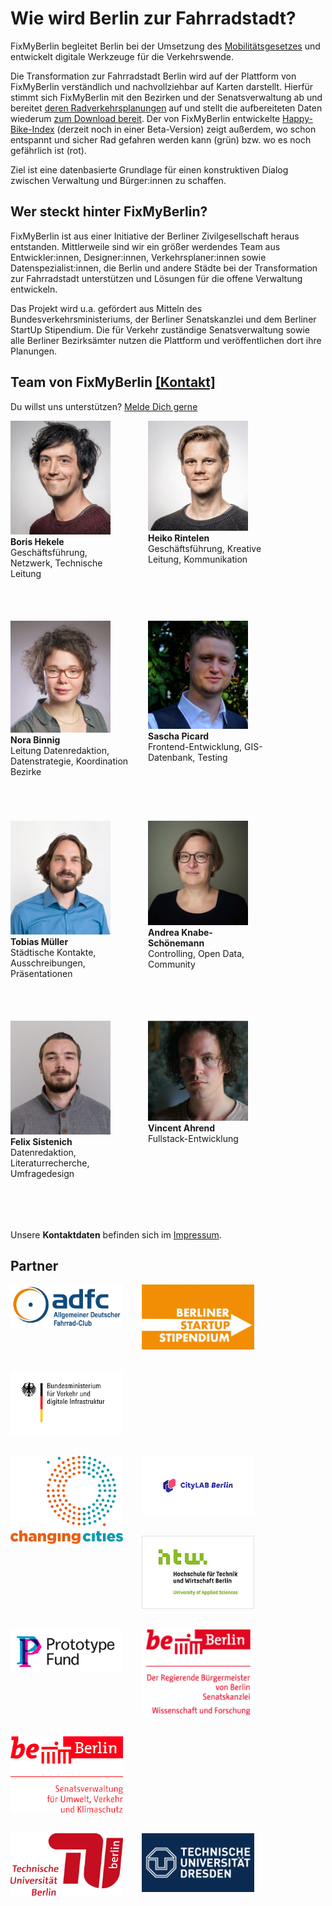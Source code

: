 # Wie wird Berlin zur Fahrradstadt?
FixMyBerlin begleitet Berlin bei der Umsetzung des [Mobilitätsgesetzes](https://www.berlin.de/senuvk/verkehr/mobilitaetsgesetz/ "Mobilitätsgesetzes") und entwickelt digitale Werkzeuge für die Verkehrswende.

Die Transformation zur Fahrradstadt Berlin wird auf der Plattform von FixMyBerlin verständlich und nachvollziehbar auf Karten darstellt. Hierfür stimmt sich FixMyBerlin mit den Bezirken und der Senatsverwaltung ab und bereitet [deren Radverkehrsplanungen](/zustand "Karte mit Planungen") auf und stellt die aufbereiteten Daten wiederum [zum Download bereit](/api "API von FixMyBerlin"). Der von FixMyBerlin entwickelte [Happy-Bike-Index](/zustand "Karte zum Happy-Bike-Index") (derzeit noch in einer Beta-Version) zeigt außerdem, wo schon entspannt und sicher Rad gefahren werden kann (grün) bzw. wo es noch gefährlich ist (rot).

Ziel ist eine datenbasierte Grundlage für einen konstruktiven Dialog zwischen Verwaltung und Bürger:innen zu schaffen.


## Wer steckt hinter FixMyBerlin?
FixMyBerlin ist aus einer Initiative der Berliner Zivilgesellschaft heraus entstanden. Mittlerweile sind wir ein größer werdendes Team aus Entwickler:innen, Designer:innen, Verkehrsplaner:innen sowie Datenspezialist:innen, die Berlin und andere Städte bei der Transformation zur Fahrradstadt unterstützen und Lösungen für die offene Verwaltung entwickeln.

Das Projekt wird u.a. gefördert aus Mitteln des Bundesverkehrsministeriums, der Berliner Senatskanzlei und dem Berliner StartUp Stipendium. Die für Verkehr zuständige Senatsverwaltung sowie alle Berliner Bezirksämter nutzen die Plattform und veröffentlichen dort ihre Planungen.

## Team von FixMyBerlin [[Kontakt]](/impressum)
Du willst uns unterstützen? [Melde Dich gerne](/jobs)
<div class="teamportrait">
  <img src="/src/images/uploads/team/FixMyBerlin_Boris Hekele.png" alt="Boris Hekele" title="Boris Hekele" style="width: 160px" /><br />
  <strong>Boris Hekele</strong><br />
  Geschäftsführung, Netzwerk, Technische Leitung
</div>
<div class="teamportrait">
  <img src="/src/images/uploads/team/HeikoRintelen_hell.jpg" alt="Heiko Rintelen" title="Heiko Rintelen" style="width: 160px" /><br />
  <strong>Heiko Rintelen</strong><br />
  Geschäftsführung, Kreative Leitung, Kommunikation
</div>
<div class="teamportrait">
  <img src="/src/images/uploads/team/FixMyBerlin_NoraBinnig.jpg" alt="Nora Binnig" title="Nora Binnig" style="width: 160px" /><br />
  <strong>Nora Binnig</strong><br />
  Leitung Datenredaktion, Datenstrategie, Koordination Bezirke
</div>
<div class="teamportrait">
  <img src="/src/images/uploads/team/sascha_picard.jpg" alt="Sascha Picard" title="Sascha Picard" style="width: 160px" /><br />
  <strong>Sascha Picard</strong><br />
  Frontend-Entwicklung, GIS-Datenbank, Testing
</div>
<div class="teamportrait">
  <img src="/src/images/uploads/team/Tobi-350x400.jpg" alt="Tobias Müller" title="Tobias Müller" style="width: 160px" /><br />
  <strong>Tobias Müller</strong><br />
  Städtische Kontakte, Ausschreibungen, Präsentationen
</div>
<div class="teamportrait">
  <img src="/src/images/uploads/team/Andrea.png" alt="Andrea Knabe-Schönemann" title="Andrea Knabe-Schönemann" style="width: 160px" /><br />
  <strong>Andrea Knabe-Schönemann</strong><br />
  Controlling, Open Data, Community
</div>
<div class="teamportrait">
  <img src="/src/images/uploads/team/Felix_350x400.jpg" alt="Felix Sistenich" title="Felix Sistenich" style="width: 160px" /><br />
  <strong>Felix Sistenich</strong><br />
  Datenredaktion, Literaturrecherche, Umfragedesign
</div>
<div class="teamportrait">
  <img src="/src/images/uploads/team/VincentArendt.png" alt="Vincent Ahrend" title="Vincent Ahrend" style="width: 160px" /><br />
  <strong>Vincent Ahrend</strong><br />
  Fullstack-Entwicklung
</div>
<div style="clear: left;"></div>

Unsere **Kontaktdaten** befinden sich im [Impressum](/impressum "Zum Impressum").

## Partner
<style type="text/css">
  .teamportrait {
    width: 190px;
    height: 290px;
    padding: 0 30px 30px 0;
    float: left;
  }
  .partner {
    width: 180px;
    padding: 0 30px 30px 0;
    float: left;
  }
</style>

<div class="partner">
  <a href="https://www.adfc.de/" target="_blank"><img src="/src/images/uploads/partner/adfc.png" /></a>
</div>
<div class="partner">
  <a href="https://entrepreneurship.htw-berlin.de/stipendium/berliner-startup-stipendium/" target="_blank"><img src="/src/images/uploads/partner/berlin-startup-stipendium.png" /></a>
</div>
<div class="partner">
  <a href="https://www.bmvi.de/" target="_blank"><img src="/src/images/uploads/partner/bmvi.png" /></a>
</div>
<br clear="both" />
<div class="partner">
  <a href="https://changing-cities.org/" target="_blank"><img src="/src/images/uploads/partner/changing-cities.png" /></a>
</div>
<div class="partner">
  <a href="https://www.citylab-berlin.org/" target="_blank"><img src="/src/images/uploads/partner/citylab-berlin.png" /></a>
</div>
<div class="partner">
  <a href="https://www.htw.de/" target="_blank"><img src="/src/images/uploads/partner/htw.jpg" /></a>
</div>
<br clear="both" />
<div class="partner">
  <a href="https://prototypefund.de/" target="_blank"><img src="/src/images/uploads/partner/prototype-fund.jpg" /></a>
</div>
<div class="partner">
  <a href="https://www.berlin.de/rbmskzl/" target="_blank"><img src="/src/images/uploads/partner/senatskanzlei-berlin.png" /></a>
</div>
<div class="partner">
  <a href="https://www.berlin.de/sen/uvk/" target="_blank"><img src="/src/images/uploads/partner/senat-verkehr-berlin.png" /></a>
</div>
<br clear="both" />
<div class="partner">
  <a href="https://www.tu-berlin.de/" target="_blank"><img src="/src/images/uploads/partner/tu-berlin.png" /></a>
</div>
<div class="partner">
  <a href="https://tu-dresden.de/" target="_blank"><img src="/src/images/uploads/partner/tu-dresden.png" /></a>
</div>
